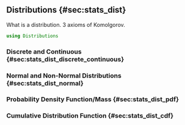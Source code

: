 ## Distributions {#sec:stats_dist}

What is a distribution.
3 axioms of Komolgorov.

```julia
using Distributions
```

### Discrete and Continuous {#sec:stats_dist_discrete_continuous}

### Normal and Non-Normal Distributions {#sec:stats_dist_normal}

### Probability Density Function/Mass {#sec:stats_dist_pdf}

### Cumulative Distribution Function {#sec:stats_dist_cdf}


